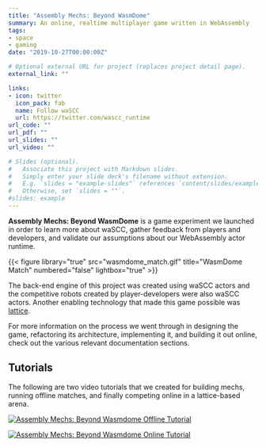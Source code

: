 ```yaml
---
title: "Assembly Mechs: Beyond WasmDome"
summary: An online, realtime multiplayer game written in WebAssembly
tags:
- space
- gaming
date: "2019-10-27T00:00:00Z"

# Optional external URL for project (replaces project detail page).
external_link: ""

links:
- icon: twitter
  icon_pack: fab
  name: Follow waSCC
  url: https://twitter.com/wascc_runtime
url_code: ""
url_pdf: ""
url_slides: ""
url_video: ""

# Slides (optional).
#   Associate this project with Markdown slides.
#   Simply enter your slide deck's filename without extension.
#   E.g. `slides = "example-slides"` references `content/slides/example-slides.md`.
#   Otherwise, set `slides = ""`.
#slides: example
---
```


**Assembly Mechs: Beyond WasmDome** is a game experiment we launched in order to learn more about waSCC, gather feedback from players and developers, and validate our assumptions about our WebAssembly actor runtime.

{{< figure library="true" src="wasmdome_match.gif" title="WasmDome Match" numbered="false" lightbox="true" >}}

The back-end engine of this project was created using waSCC actors and the competitive robots created by player-developers were also waSCC actors. Another enabling technology that made this game possible was [lattice](/docs/lattice/overview).

For more information on the process we went through in designing the game, refactoring its architecture, implementing it, and building it out online, check out the various relevant documentation sections.

## Tutorials

The following are two video tutorials that we created for building mechs, running offline matches, and finally competing online in a lattice-based arena.

[![Assembly Mechs: Beyond Wasmdome Offline Tutorial](http://img.youtube.com/vi/xjy61n7frHo/0.jpg)](http://www.youtube.com/watch?v=xjy61n7frHo "Assembly Mechs: Beyond Wasmdome Offline Tutorial")

[![Assembly Mechs: Beyond Wasmdome Online Tutorial](http://img.youtube.com/vi/PBQ1tyeXrCA/0.jpg)](http://www.youtube.com/watch?v=PBQ1tyeXrCA "Assembly Mechs: Beyond Wasmdome Online Tutorial")